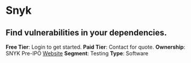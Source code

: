 # Snyk
## Find vulnerabilities in your dependencies.
**Free Tier**: Login to get started.
**Paid Tier**: Contact for quote.
**Ownership**: SNYK Pre-IPO
[Website](https://snyk.io/)
**Segment**: Testing
**Type**: Software
